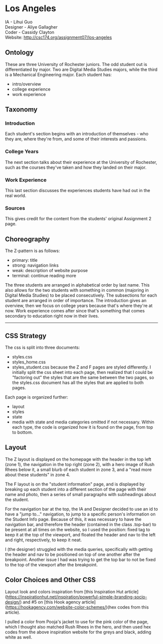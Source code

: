 # Los Angeles
IA - Lihui Guo  
Designer - Aliye Gallagher  
Coder - Cassidy Clayton  
Website: http://csc174.org/assignment07/los-angeles

## Ontology
These are three University of Rochester juniors. The odd student out is differentiated by major. Two are Digital Media Studies majors, while the third is a Mechanical Engineering major.
Each student has:
- intro/overview
- college experience
- work experience

## Taxonomy
### Introduction
Each student's section begins with an introduction of themselves - who they are, where they're from, and some of their interests and passions.
### College Years
The next section talks about their experience at the University of Rochester, such as the courses they've taken and how they landed on their major.
### Work Experience
This last section discusses the experiences students have had out in the real world.
### Sources
This gives credit for the content from the students' original Assignment 2 page.

## Choreography
The Z-pattern is as follows:
- primary: title
- strong: navigation links
- weak: description of website purpose
- terminal: continue reading more

The three students are arranged in alphabetical order by last name. This also allows for the two students with something in common (majoring in Digital Media Studies) to be placed consecutively. The subsections for each student are arranged in order of importance. The introduction gives an overview, then we focus on college years because that's where they're at now. Work experience comes after since that's something that comes secondary to education right now in their lives.

------------

## CSS Strategy
The css is split into three documents:
- styles.css
- styles_home.css
- styles_student.css
because the Z and F pages are styled differently. I initially split the css sheet into each page, then realized that I could be "factoring out" the styles that are the same between the two pages, so the styles.css document has all the styles that are applied to both pages.

Each page is organized further:
- layout
- styles
- state
- media
with state and media categories omitted if not necessary. Within each type, the code is organized how it is found on the page, from top to bottom.

## Layout
The Z layout is displayed on the homepage with the header in the top left (zone 1), the navigation in the top right (zone 2), with a hero image of Rush Rhees below it, a small blurb of each student in zone 3, and a "read more about these students" in zone 4. 

The F layout is on the "student information" page, and is displayed by breaking up each student into a different section of the page with their name and photo, then a series of small paragraphs with subheadings about the student.

For the navigation bar at the top, the IA and Designer decided to use an id to have a "jump to..." navigation, to jump to a specific person's information on the Student Info page. Because of this, it was necessary to have the navigation bar, and therefore the header (contained in the class .top-bar) to be present at all times on the website, so I used the position: fixed tag to keep it at the top of the viewport, and floated the header and nav to the left and right, respectively, to keep it neat.

I (the designer) struggled with the media queries, specifically with getting the header and nav to be positioned on top of one another after the breakpoint. Another issue I had was trying to get the top bar to not be fixed to the top of the viewport after the breakpoint.

## Color Choices and Other CSS
Layout look and colors inspiration from [this Inspiration Hut article] (https://inspirationhut.net/inspiration/powerful-simple-branding-socio-design/) and #5 on [this Hook agency article] (https://hookagency.com/website-color-schemes/)(hex codes from this article).

I pulled a color from Pooja's jacket to use for the pink color of the page, which I thought also matched Rush Rhees in the hero, and then used hex codes from the above inspiration website for the greys and black, adding white as well.

